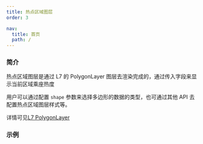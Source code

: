 ```yaml
---
title: 热点区域图层
order: 3

nav:
  title: 首页
  path: /
---
```


### 简介

热点区域图层是通过 L7 的 PolygonLayer 图层去渲染完成的，通过传入字段来显示当前区域乘座热度

用户可以通过配置 `shape` 参数来选择多边形的数据的类型，也可通过其他 API 去配置热点区域图层样式等。

详情可见[L7 PolygonLayer](https://l7.antv.antgroup.com/api/point_layer/polygonlayer)

### 示例

<code src="./demos/polygonLayer.tsx" compact  defaultShowCode=‘true’> </code>
